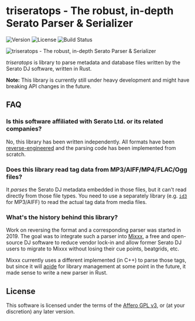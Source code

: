 # triseratops - The robust, in-depth Serato Parser & Serializer

![Version](https://img.shields.io/crates/v/triseratops)
![License](https://img.shields.io/github/license/Holzhaus/triseratops)
![Build Status](https://img.shields.io/github/checks-status/Holzhaus/triseratops/main)

![triseratops - The robust, in-depth Serato Parser & Serializer](https://raw.githubusercontent.com/Holzhaus/triseratops/main/assets/logo.svg)

*triseratops* is library to parse metadata and database files written by the Serato DJ software, written in Rust.

**Note:** This library is currently still under heavy development and might have breaking API changes in the future.

## FAQ

### Is this software affiliated with Serato Ltd. or its related companies?

No, this library has been written independently. All formats have been
[reverse-engineered](https://homepages.ruhr-uni-bochum.de/jan.holthuis/posts/reversing-seratos-geob-tags)
and the parsing code has been implemented from scratch.

### Does this library read tag data from MP3/AIFF/MP4/FLAC/Ogg files?

It *parses* the Serato DJ metadata embedded in those files, but it can't read
directly from those file types. You need to use a separately library (e.g.
[`id3`](https://crates.io/crates/id3) for MP3/AIFF) to read the actual tag data
from media files.

### What's the history behind this library?

Work on reversing the format and a corresponding parser was started in 2019.
The goal was to integrate such a parser into [Mixxx](https://mixxx.org), a free
and open-source DJ software to reduce vendor lock-in and allow former Serato
DJ users to migrate to Mixxx without losing their cue points, beatgrids, etc.

Mixxx currently uses a different implemented (in C++) to parse those tags, but
since it will [aoide](https://gitlab.com/uklotzde/aoide-rs) for library
management at some point in the future, it made sense to write a new parser in
Rust.

## License

This software is licensed under the terms of the [Affero GPL
v3](https://www.gnu.org/licenses/agpl-3.0.html), or
(at your discretion) any later version.
